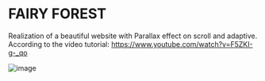 <h1>FAIRY FOREST</h1>

Realization of a beautiful website with Parallax effect on scroll and adaptive. 
According to the video tutorial: https://www.youtube.com/watch?v=F5ZKI-g-_qo

![image](https://user-images.githubusercontent.com/102797527/236886977-7d203e76-f1f2-411c-b14f-b0db7b0490fd.png)
